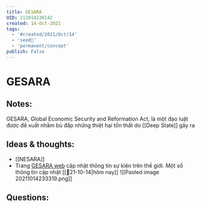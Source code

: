 ```yaml
---
title: GESARA
UID: 211014230142
created: 14-Oct-2021
tags:
  - '#created/2021/Oct/14'
  - 'seed🥜'
  - 'permanent/concept'
publish: False
---
```

# GESARA

## Notes:
GESARA, Global Economic Security and Reformation Act, là một đạo luật được đề xuất nhằm bù đắp những thiệt hại tổn thất do [[Deep State]] gây ra

## Ideas & thoughts:
- [[NESARA]]
- Trang [GESARA web](https://gesara.news/updates.html) cập nhật thông tin sự kiện trên thế giới. Một số thông tin cập nhật [[📝21-10-14|hôm nay]]
	![[Pasted image 20211014233319.png]]

## Questions:
